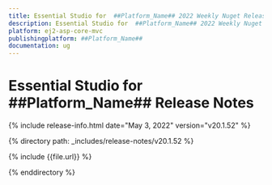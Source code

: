 ```yaml
---
title: Essential Studio for  ##Platform_Name## 2022 Weekly Nuget Release Release Notes  
description: Essential Studio for  ##Platform_Name## 2022 Weekly Nuget Release Release Notes  
platform: ej2-asp-core-mvc
publishingplatform: ##Platform_Name##
documentation: ug
---
```


# Essential Studio for  ##Platform_Name##   Release Notes  

{% include release-info.html date="May 3, 2022"  version="v20.1.52" %} 

{% directory path: _includes/release-notes/v20.1.52 %}

{% include {{file.url}} %}

{% enddirectory %}
